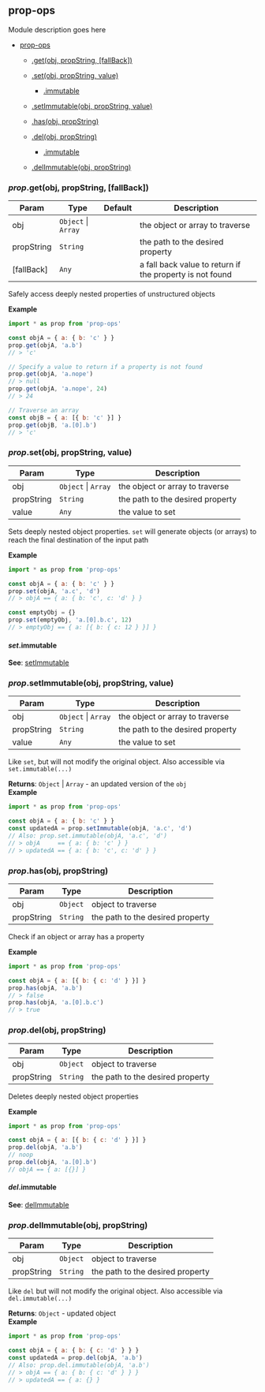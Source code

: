 <a name="module_prop-ops"></a>

## prop-ops
Module description goes here


* [prop-ops](#module_prop-ops)

    * [.get(obj, propString, [fallBack])](#module_prop-ops.get)

    * [.set(obj, propString, value)](#module_prop-ops.set)

        * [.immutable](#module_prop-ops.set.immutable)

    * [.setImmutable(obj, propString, value)](#module_prop-ops.setImmutable)

    * [.has(obj, propString)](#module_prop-ops.has)

    * [.del(obj, propString)](#module_prop-ops.del)

        * [.immutable](#module_prop-ops.del.immutable)

    * [.delImmutable(obj, propString)](#module_prop-ops.delImmutable)


<a name="module_prop-ops.get"></a>

### *prop*.get(obj, propString, [fallBack])

| Param | Type | Default | Description |
| --- | --- | --- | --- |
| obj | <code>Object</code> \| <code>Array</code> |  | the object or array to traverse |
| propString | <code>String</code> |  | the path to the desired property |
| [fallBack] | <code>Any</code> | <code></code> | a fall back value to return if the property is not found |

Safely access deeply nested properties of unstructured objects

**Example**  
```js
import * as prop from 'prop-ops'

const objA = { a: { b: 'c' } }
prop.get(objA, 'a.b')
// > 'c'

// Specify a value to return if a property is not found
prop.get(objA, 'a.nope')
// > null
prop.get(objA, 'a.nope', 24)
// > 24

// Traverse an array
const objB = { a: [{ b: 'c' }] }
prop.get(objB, 'a.[0].b')
// > 'c'
```
<a name="module_prop-ops.set"></a>

### *prop*.set(obj, propString, value)

| Param | Type | Description |
| --- | --- | --- |
| obj | <code>Object</code> \| <code>Array</code> | the object or array to traverse |
| propString | <code>String</code> | the path to the desired property |
| value | <code>Any</code> | the value to set |

Sets deeply nested object properties. `set` will generate objects (or arrays)
to reach the final destination of the input path

**Example**  
```js
import * as prop from 'prop-ops'

const objA = { a: { b: 'c' } }
prop.set(objA, 'a.c', 'd')
// > objA == { a: { b: 'c', c: 'd' } }

const emptyObj = {}
prop.set(emptyObj, 'a.[0].b.c', 12)
// > emptyObj == { a: [{ b: { c: 12 } }] }
```
<a name="module_prop-ops.set.immutable"></a>

#### *set*.immutable
**See**: [setImmutable](setImmutable)  
<a name="module_prop-ops.setImmutable"></a>

### *prop*.setImmutable(obj, propString, value)

| Param | Type | Description |
| --- | --- | --- |
| obj | <code>Object</code> \| <code>Array</code> | the object or array to traverse |
| propString | <code>String</code> | the path to the desired property |
| value | <code>Any</code> | the value to set |

Like `set`, but will not modify the original object. Also accessible via
`set.immutable(...)`

**Returns**: <code>Object</code> \| <code>Array</code> - an updated version of the `obj`  
**Example**  
```js
import * as prop from 'prop-ops'

const objA = { a: { b: 'c' } }
const updatedA = prop.setImmutable(objA, 'a.c', 'd')
// Also: prop.set.immutable(objA, 'a.c', 'd')
// > objA     == { a: { b: 'c' } }
// > updatedA == { a: { b: 'c', c: 'd' } }
```
<a name="module_prop-ops.has"></a>

### *prop*.has(obj, propString)

| Param | Type | Description |
| --- | --- | --- |
| obj | <code>Object</code> | object to traverse |
| propString | <code>String</code> | the path to the desired property |

Check if an object or array has a property

**Example**  
```js
import * as prop from 'prop-ops'

const objA = { a: [{ b: { c: 'd' } }] }
prop.has(objA, 'a.b')
// > false
prop.has(objA, 'a.[0].b.c')
// > true
```
<a name="module_prop-ops.del"></a>

### *prop*.del(obj, propString)

| Param | Type | Description |
| --- | --- | --- |
| obj | <code>Object</code> | object to traverse |
| propString | <code>String</code> | the path to the desired property |

Deletes deeply nested object properties

**Example**  
```js
import * as prop from 'prop-ops'

const objA = { a: [{ b: { c: 'd' } }] }
prop.del(objA, 'a.b')
// noop
prop.del(objA, 'a.[0].b')
// objA == { a: [{}] }
```
<a name="module_prop-ops.del.immutable"></a>

#### *del*.immutable
**See**: [delImmutable](delImmutable)  
<a name="module_prop-ops.delImmutable"></a>

### *prop*.delImmutable(obj, propString)

| Param | Type | Description |
| --- | --- | --- |
| obj | <code>Object</code> | object to traverse |
| propString | <code>String</code> | the path to the desired property |

Like `del` but will not modify the original object. Also accessible via
`del.immutable(...)`

**Returns**: <code>Object</code> - updated object  
**Example**  
```js
import * as prop from 'prop-ops'

const objA = { a: { b: { c: 'd' } } }
const updatedA = prop.del(objA, 'a.b')
// Also: prop.del.immutable(objA, 'a.b')
// > objA == { a: { b: { c: 'd' } } }
// > updatedA == { a: {} }
```
